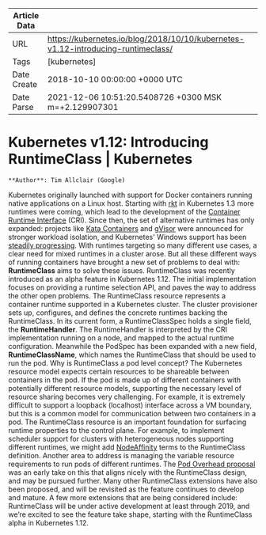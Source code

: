 |             Article Data             ||
| ----------------- | ----------------- |
| URL               | https://kubernetes.io/blog/2018/10/10/kubernetes-v1.12-introducing-runtimeclass/        |
| Tags              | [kubernetes]       |
| Date Create       | 2018-10-10 00:00:00 &#43;0000 UTC |
| Date Parse        | 2021-12-06 10:51:20.5408726 &#43;0300 MSK m=&#43;2.129907301  |

# Kubernetes v1.12: Introducing RuntimeClass | Kubernetes

	
	
	
	
	**Author**: Tim Allclair (Google)
Kubernetes originally launched with support for Docker containers running native applications on a Linux host. Starting with [rkt](https://kubernetes.io/blog/2016/07/rktnetes-brings-rkt-container-engine-to-kubernetes/) in Kubernetes 1.3 more runtimes were coming, which lead to the development of the [Container Runtime Interface](https://kubernetes.io/blog/2016/12/container-runtime-interface-cri-in-kubernetes/) (CRI). Since then, the set of alternative runtimes has only expanded: projects like [Kata Containers](https://katacontainers.io/) and [gVisor](https://github.com/google/gvisor) were announced for stronger workload isolation, and Kubernetes&#39; Windows support has been [steadily progressing](https://kubernetes.io/blog/2018/01/kubernetes-v19-beta-windows-support/).
With runtimes targeting so many different use cases, a clear need for mixed runtimes in a cluster arose. But all these different ways of running containers have brought a new set of problems to deal with:
**RuntimeClass** aims to solve these issues.
RuntimeClass was recently introduced as an alpha feature in Kubernetes 1.12. The initial implementation focuses on providing a runtime selection API, and paves the way to address the other open problems.
The RuntimeClass resource represents a container runtime supported in a Kubernetes cluster. The cluster provisioner sets up, configures, and defines the concrete runtimes backing the RuntimeClass. In its current form, a RuntimeClassSpec holds a single field, the **RuntimeHandler**. The RuntimeHandler is interpreted by the CRI implementation running on a node, and mapped to the actual runtime configuration. Meanwhile the PodSpec has been expanded with a new field, **RuntimeClassName**, which names the RuntimeClass that should be used to run the pod.
Why is RuntimeClass a pod level concept? The Kubernetes resource model expects certain resources to be shareable between containers in the pod. If the pod is made up of different containers with potentially different resource models, supporting the necessary level of resource sharing becomes very challenging. For example, it is extremely difficult to support a loopback (localhost) interface across a VM boundary, but this is a common model for communication between two containers in a pod.
The RuntimeClass resource is an important foundation for surfacing runtime properties to the control plane. For example, to implement scheduler support for clusters with heterogeneous nodes supporting different runtimes, we might add [NodeAffinity](/docs/concepts/scheduling-eviction/assign-pod-node/#affinity-and-anti-affinity) terms to the RuntimeClass definition. Another area to address is managing the variable resource requirements to run pods of different runtimes. The [Pod Overhead proposal](https://docs.google.com/document/d/1EJKT4gyl58-kzt2bnwkv08MIUZ6lkDpXcxkHqCvvAp4/preview) was an early take on this that aligns nicely with the RuntimeClass design, and may be pursued further.
Many other RuntimeClass extensions have also been proposed, and will be revisited as the feature continues to develop and mature. A few more extensions that are being considered include:
RuntimeClass will be under active development at least through 2019, and we’re excited to see the feature take shape, starting with the RuntimeClass alpha in Kubernetes 1.12.


	

	


